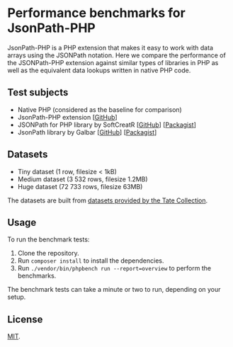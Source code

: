 # Performance benchmarks for JsonPath-PHP

JsonPath-PHP is a PHP extension that makes it easy to work with data arrays using the JSONPath notation. Here we compare the performance of the JSONPath-PHP extension against similar types of libraries in PHP as well as the equivalent data lookups written in native PHP code.

## Test subjects

- Native PHP (considered as the baseline for comparison)
- JsonPath-PHP extension [[GitHub](https://github.com/supermetrics-public/php-ext-jsonpath)]
- JSONPath for PHP library by SoftCreatR [[GitHub](https://github.com/SoftCreatR/JSONPath)] [[Packagist](https://packagist.org/packages/softcreatr/jsonpath)]
- JsonPath library by Galbar [[GitHub](https://github.com/Galbar/JsonPath-PHP)] [[Packagist](https://packagist.org/packages/galbar/jsonpath)]

## Datasets

- Tiny dataset (1 row, filesize < 1kB)
- Medium dataset (3 532 rows, filesize 1.2MB)
- Huge dataset (72 733 rows, filesize 63MB)

The datasets are built from [datasets provided by the Tate Collection](https://github.com/tategallery/collection).

## Usage

To run the benchmark tests:

1. Clone the repository.
2. Run `composer install` to install the dependencies.
3. Run `./vendor/bin/phpbench run --report=overview` to perform the benchmarks.

The benchmark tests can take a minute or two to run, depending on your setup.

## License

[MIT](https://github.com/supermetrics-public/jsonpath-benchmark/blob/main/LICENSE).
